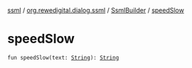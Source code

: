 [ssml](../../index.md) / [org.rewedigital.dialog.ssml](../index.md) / [SsmlBuilder](index.md) / [speedSlow](./speed-slow.md)

# speedSlow

`fun speedSlow(text: `[`String`](https://kotlinlang.org/api/latest/jvm/stdlib/kotlin/-string/index.html)`): `[`String`](https://kotlinlang.org/api/latest/jvm/stdlib/kotlin/-string/index.html)